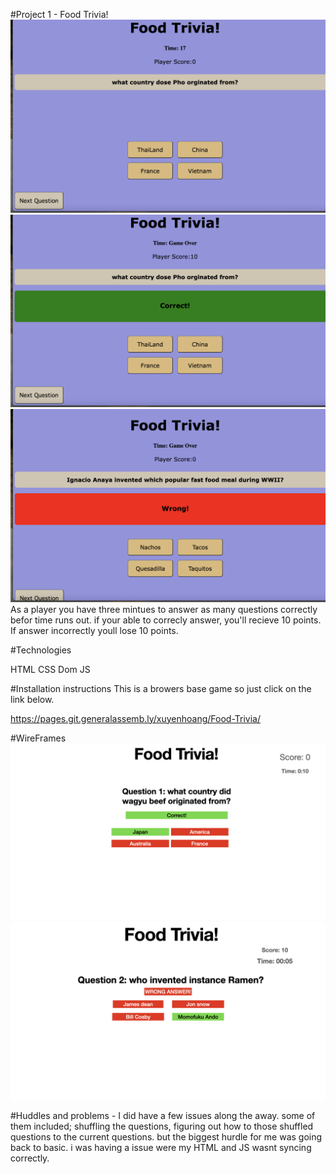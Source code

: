 #Project 1 - Food Trivia!
![img](images/foodTrivia.png)
![img](images/FoodTriva01.jpeg)
![img](images/FoodTrivia02.jpeg)
As a player you have three mintues to answer as many questions correctly befor time runs out. if your able to  correcly answer, you'll recieve 10 points. If answer incorrectly youll lose 10 points. 

#Technologies

HTML
CSS
Dom JS

#Installation instructions 
This is a browers base game so just click on the link below.

https://pages.git.generalassemb.ly/xuyenhoang/Food-Trivia/


#WireFrames
![img](images/project1.6.001.jpeg)
![img](images/project1.6.002.jpeg)

#Huddles and problems -
I did have a few issues along the away. some of them included; shuffling the questions, figuring out how to those shuffled questions to the current questions. but the biggest hurdle for me was going back to basic. i was having a issue were my HTML and JS wasnt syncing correctly.